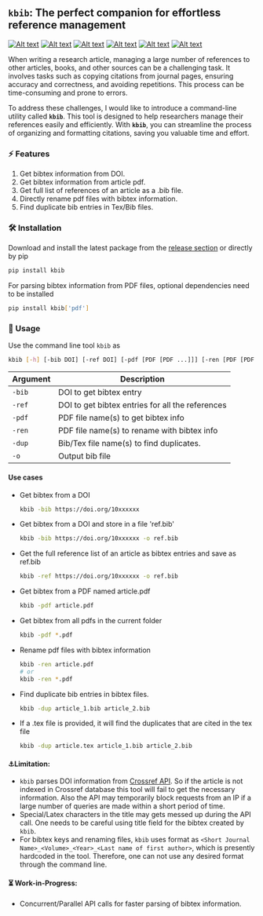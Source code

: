 ## `kbib`: The perfect companion for effortless reference management
[![Alt text](https://img.shields.io/pypi/v/kbib.svg?logo=pypi)](https://pypi.org/project/kbib/)
[![Alt text](https://img.shields.io/pypi/pyversions/kbib.svg?logo=python)](https://pypi.org/project/kbib/)
[![Alt text](https://img.shields.io/pypi/dm/kbib.svg)](https://pypistats.org/packages/kbib)
[![Alt text](https://img.shields.io/pypi/l/kbib.svg)](https://pypi.org/project/kbib/)
[![Alt text](https://img.shields.io/pypi/status/kbib.svg)](https://pypi.org/project/kbib/)
[![Alt text](https://github.com/koushikphy/kbib/actions/workflows/python-publish.yml/badge.svg)](https://github.com/Koushikphy/kbib/releases/latest)

When writing a research article, managing a large number of references to other articles, books, and other sources can be a challenging task. It involves tasks such as copying citations from journal pages, ensuring accuracy and correctness, and avoiding repetitions. This process can be time-consuming and prone to errors.

To address these challenges, I would like to introduce a command-line utility called **`kbib`**. This tool is designed to help researchers manage their references easily and efficiently. With **`kbib`**, you can streamline the process of organizing and formatting citations, saving you valuable time and effort.



### ⚡ Features
1. Get bibtex information from DOI.
2. Get bibtex information from article pdf.
3. Get full list of references of an article as a .bib file.
4. Directly rename pdf files with bibtex information.
5. Find duplicate bib entries in Tex/Bib files.

### 🛠️ Installation
Download and install the latest package from the [release section](https://github.com/Koushikphy/kbib/releases/latest) or directly by pip
```bash
pip install kbib
```
For parsing bibtex information from PDF files, optional dependencies need to be installed

```bash
pip install kbib['pdf']
```


### 🚀 Usage 
Use the command line tool `kbib` as 
```bash
kbib [-h] [-bib DOI] [-ref DOI] [-pdf [PDF [PDF ...]]] [-ren [PDF [PDF ...]]] [-dup [BIB [BIB ...]]] [-o DOI]
```

| Argument    |  Description|
| ----------- | ----------- 
|    `-bib`    | DOI to get bibtex entry |
|    `-ref`    | DOI to get bibtex entries for all the references | 
|    `-pdf`    | PDF file name(s) to get bibtex info | 
|    `-ren`    | PDF file name(s) to rename with bibtex info | 
|    `-dup`    | Bib/Tex file name(s) to find duplicates. | 
|    `-o`      | Output bib file | 

#### Use cases
* Get bibtex from a DOI
    ```bash
    kbib -bib https://doi.org/10xxxxxx
    ```
* Get bibtex from a DOI and store in a file 'ref.bib'
    ```bash
    kbib -bib https://doi.org/10xxxxxx -o ref.bib
    ```
* Get the full reference list of an article as bibtex entries and save as ref.bib
    ```bash
    kbib -ref https://doi.org/10xxxxxx -o ref.bib
    ```
* Get bibtex from a PDF named article.pdf
    ```bash
    kbib -pdf article.pdf
    ```
* Get bibtex from all pdfs in the current folder
    ```bash
    kbib -pdf *.pdf
    ```
* Rename pdf files with bibtex information
    ```bash
    kbib -ren article.pdf
    # or
    kbib -ren *.pdf
    ```
* Find duplicate bib entries in bibtex files.
    ```bash
    kbib -dup article_1.bib article_2.bib
    ```

* If a .tex file is provided, it will find the duplicates that are cited in the tex file
    ```bash
    kbib -dup article.tex article_1.bib article_2.bib
    ```




#### ⚓Limitation:
- `kbib` parses DOI information from [Crossref API](https://github.com/CrossRef/rest-api-doc). So if the article is not indexed in Crossref database this tool will fail to get the necessary information. Also the API may temporarily block requests from an IP if a large number of queries are made within a short period of time.
- Special/Latex characters in the title may gets messed up during the API call. One needs to be careful using title field for the bibtex created by `kbib`.
- For bibtex keys and renaming files, `kbib` uses format as `<Short Journal Name>_<Volume>_<Year>_<Last name of first author>`, which is presently hardcoded in the tool. Therefore, one can not use any desired format through the command line.


#### ⏳ Work-in-Progress:
- Concurrent/Parallel API calls for faster parsing of bibtex information.

